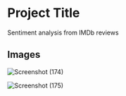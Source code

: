 
# Project Title

Sentiment analysis from IMDb reviews

## Images


![Screenshot (174)](https://user-images.githubusercontent.com/72988991/165220704-61c2e0dd-45fe-4a7c-a9b6-68f8a9ebc152.png)

![Screenshot (175)](https://user-images.githubusercontent.com/72988991/165220944-133da314-d9bd-4bc7-aa2b-33e0d63553ea.png)
